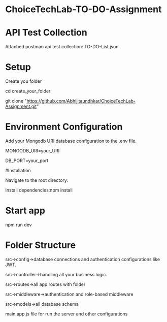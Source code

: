 # ChoiceTechLab-TO-DO-Assignment

# API Test Collection

Attached postman api test collection: TO-DO-List.json

# Setup

Create you folder 

cd create_your_folder

git clone "https://github.com/Abhijitaundhkar/ChoiceTechLab-Assignment.git"

# Environment Configuration

Add your Mongodb URI database configuration to the .env file.

MONGODB_URI=your_URI

DB_PORT=your_port

#Installation

Navigate to the root directory:

Install dependencies:npm install

# Start app

npm run dev

# Folder Structure

src->config->database connections and authentication configurations like JWT.

src->controller->handling all your business logic.

src->routes->all app routes with folder

src->middleware->authentication and role-based middleware

src->models->all database schema

main app.js file for run the server and other configurations
